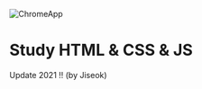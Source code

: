 ![ChromeApp](https://user-images.githubusercontent.com/64394744/105632612-715e2500-5e97-11eb-861f-e8d2649c5f80.PNG)

# Study HTML & CSS & JS

Update 2021 !! (by Jiseok)
